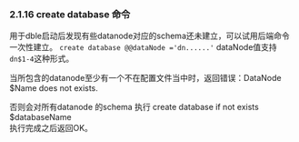 ### 2.1.16  create database 命令

用于dble启动后发现有些datanode对应的schema还未建立，可以试用后端命令一次性建立。 
`create database @@dataNode ='dn......'`
dataNode值支持`dn$1-4`这种形式。

当所包含的datanode至少有一个不在配置文件当中时，返回错误：DataNode $Name does not exists.  

否则会对所有datanode 的schema 执行 create database if not exists  $databaseName  
执行完成之后返回OK。

  